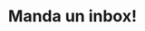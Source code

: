 ---
title : "Manda un inbox!"
bg_image: "images/backgrounds/contact-us-bg.jpg"
form_action: "#" # works with https://formspree
name: "Nombre"
email: "Email"
message: "Mensaje"
submit: "Enviar"


# custom style
custom_class: "" 
custom_attributes: "" 
custom_css: ""
---
